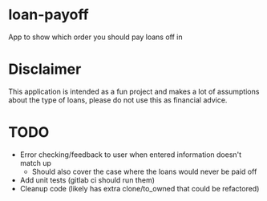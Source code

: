 # loan-payoff

App to show which order you should pay loans off in

# Disclaimer

This application is intended as a fun project and makes a lot of assumptions about the type of loans, please do not use this as financial advice.

# TODO
- Error checking/feedback to user when entered information doesn't match up
   - Should also cover the case where the loans would never be paid off
- Add unit tests (gitlab ci should run them)
- Cleanup code (likely has extra clone/to_owned that could be refactored)
